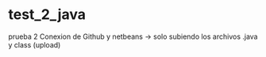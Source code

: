 # test_2_java
prueba 2 
Conexion de Github y netbeans -> solo subiendo los archivos .java y class (upload)
